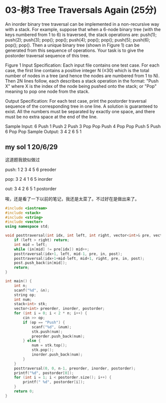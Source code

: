 # 03-树3 Tree Traversals Again (25分)

An inorder binary tree traversal can be implemented in a non-recursive way with a stack. For example, suppose that when a 6-node binary tree (with the keys numbered from 1 to 6) is traversed, the stack operations are: push(1); push(2); push(3); pop(); pop(); push(4); pop(); pop(); push(5); push(6); pop(); pop(). Then a unique binary tree (shown in Figure 1) can be generated from this sequence of operations. Your task is to give the postorder traversal sequence of this tree.


Figure 1
Input Specification:
Each input file contains one test case. For each case, the first line contains a positive integer N (≤30) which is the total number of nodes in a tree (and hence the nodes are numbered from 1 to N). Then 2N lines follow, each describes a stack operation in the format: "Push X" where X is the index of the node being pushed onto the stack; or "Pop" meaning to pop one node from the stack.

Output Specification:
For each test case, print the postorder traversal sequence of the corresponding tree in one line. A solution is guaranteed to exist. All the numbers must be separated by exactly one space, and there must be no extra space at the end of the line.

Sample Input:
6
Push 1
Push 2
Push 3
Pop
Pop
Push 4
Pop
Pop
Push 5
Push 6
Pop
Pop
Sample Output:
3 4 2 6 5 1

## my sol 1     20/6/29

这道题我貌似做过

push: 1 2 3 4 5 6   preoder

pop: 3 2 4 1 6 5    inorder

out: 3 4 2 6 5 1    postorder

唉，还是看了一下以前的笔记，我还是太菜了。不过好在是做出来了。

``` C++
#include <iostream>
#include <stack>
#include <string>
#include <vector>
using namespace std;

void posttraversal(int idx, int left, int right, vector<int>& pre, vector<int>& in, vector<int>& post) {
    if (left > right) return;
    int mid = left;
    while (in[mid] != pre[idx]) mid++;
    posttraversal(idx+1, left, mid-1, pre, in, post);
    posttraversal(idx+1+mid-left, mid+1, right, pre, in, post);
    post.push_back(in[mid]);
    return;
}

int main() {
    int n;
    scanf("%d", &n);
    string op;
    int num;
    stack<int> stk;
    vector<int> preorder, inorder, postorder;
    for (int i = 0; i < 2 * n; i++) {
        cin >> op;
        if (op == "Push") {
            scanf("%d", &num);
            stk.push(num);
            preorder.push_back(num);
        } else {
            num = stk.top();
            stk.pop();
            inorder.push_back(num);
        }
    }
    posttraversal(0, 0, n-1, preorder, inorder, postorder);
    printf("%d", postorder[0]);
    for (int i = 1; i < postorder.size(); i++) {
        printf(" %d", postorder[i]);
    }
    return 0;
}
```
